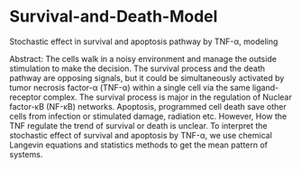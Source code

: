 # Survival-and-Death-Model
Stochastic effect in survival and apoptosis pathway by TNF-α, modeling

Abstract:
The cells walk in a noisy environment and manage the outside stimulation to make the decision. The survival process and the death pathway are opposing signals, but it could be simultaneously activated by tumor necrosis factor-α (TNF-α) within a single cell via the same ligand-receptor complex. The survival process is major in the regulation of Nuclear factor-κB (NF-κB) networks. Apoptosis, programmed cell death save other cells from infection or stimulated damage, radiation etc. However, How the TNF regulate the trend of survival or death is unclear. To interpret the stochastic effect of survival and apoptosis by TNF-α, we use chemical Langevin equations and statistics methods to get the mean pattern of systems.
